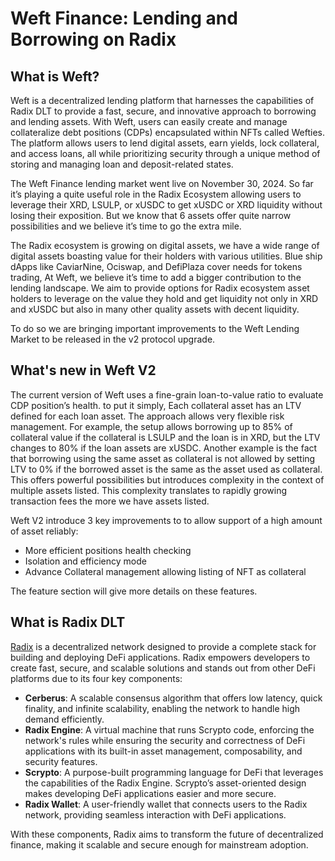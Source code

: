 # Weft Finance: Lending and Borrowing on Radix

## What is Weft?

Weft is a decentralized lending platform that harnesses the capabilities of Radix DLT to provide a fast, secure, and innovative approach to borrowing and lending assets. With Weft, users can easily create and manage collateralize debt positions (CDPs) encapsulated within NFTs called Wefties. The platform allows users to lend digital assets, earn yields, lock collateral, and access loans, all while prioritizing security through a unique method of storing and managing loan and deposit-related states.

The Weft Finance lending market went live on November 30, 2024. So far it’s playing a quite useful role in the Radix Ecosystem allowing users to leverage their XRD, LSULP, or xUSDC to get xUSDC or XRD liquidity without losing their exposition. But we know that 6 assets offer quite narrow possibilities and we believe it’s time to go the extra mile.

The Radix ecosystem is growing on digital assets, we have a wide range of digital assets boasting value for their holders with various utilities. Blue ship dApps like CaviarNine, Ociswap, and DefiPlaza cover needs for tokens trading, At Weft, we believe it’s time to add a bigger contribution to the lending landscape. We aim to provide options for Radix ecosystem asset holders to leverage on the value they hold and get liquidity not only in XRD and xUSDC but also in many other quality assets with decent liquidity.

To do so we are bringing important improvements to the Weft Lending Market to be released in the v2 protocol upgrade.


## What's new in Weft V2

The current version of Weft uses a fine-grain loan-to-value ratio to evaluate CDP position’s health. to put it simply, Each collateral asset has an LTV defined for each loan asset. The approach allows very flexible risk management. For example, the setup allows borrowing up to 85% of collateral value if the collateral is LSULP and the loan is in XRD, but the LTV changes to 80% if the loan assets are xUSDC. Another example is the fact that borrowing using the same asset as collateral is not allowed by setting LTV to 0% if the borrowed asset is the same as the asset used as collateral. This offers powerful possibilities but introduces complexity in the context of multiple assets listed. This complexity translates to rapidly growing transaction fees the more we have assets listed.

Weft V2 introduce 3 key improvements to to allow support of a high amount of asset reliably:



* More efficient positions health checking
* Isolation and efficiency mode
* Advance Collateral management allowing listing of NFT as collateral

The feature section will give more details on these features.

## What is Radix DLT

[Radix](https://www.radixdlt.com/full-stack) is a decentralized network designed to provide a complete stack for building and deploying DeFi applications. Radix empowers developers to create fast, secure, and scalable solutions and stands out from other DeFi platforms due to its four key components:
- **Cerberus**: A scalable consensus algorithm that offers low latency, quick finality, and infinite scalability, enabling the network to handle high demand efficiently.
- **Radix Engine**: A virtual machine that runs Scrypto code, enforcing the network's rules while ensuring the security and correctness of DeFi applications with its built-in asset management, composability, and security features.
- **Scrypto**: A purpose-built programming language for DeFi that leverages the capabilities of the Radix Engine. Scrypto’s asset-oriented design makes developing DeFi applications easier and more secure.
- **Radix Wallet**: A user-friendly wallet that connects users to the Radix network, providing seamless interaction with DeFi applications.

With these components, Radix aims to transform the future of decentralized finance, making it scalable and secure enough for mainstream adoption.

